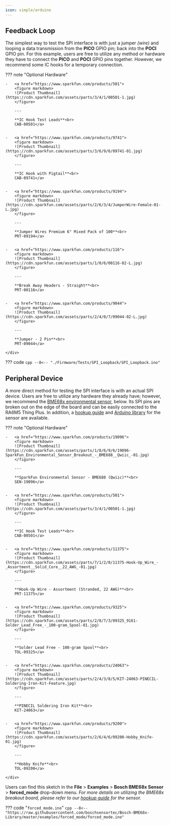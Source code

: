 ```yaml
---
icon: simple/arduino
---
```


## Feedback Loop
The simplest way to test the SPI interface is with just a jumper *(wire)* and looping a data transmission from the **PICO** GPIO pin; back into the **POCI** GPIO pin. For this example, users are free to utilize any method or hardware they have to connect the **PICO** and **POCI** GPIO pins together. However, we recommend some IC hooks for a temporary connection.


??? note "Optional Hardware"
	<div class="grid cards" markdown>

	-   <a href="https://www.sparkfun.com/products/501">
		<figure markdown>
		![Product Thumbnail](https://cdn.sparkfun.com/assets/parts/3/4/1/00501-1.jpg)
		</figure>

		---

		**IC Hook Test Leads**<br>
		CAB-00501</a>


	-   <a href="https://www.sparkfun.com/products/9741">
		<figure markdown>
		![Product Thumbnail](https://cdn.sparkfun.com/assets/parts/3/6/9/6/09741-01.jpg)
		</figure>

		---

		**IC Hook with Pigtail**<br>
		CAB-09741</a>


	-   <a href="https://www.sparkfun.com/products/9194">
		<figure markdown>
		![Product Thumbnail](https://cdn.sparkfun.com/assets/parts/2/6/3/4/JumperWire-Female-01-L.jpg)
		</figure>

		---

		**Jumper Wires Premium 6" Mixed Pack of 100**<br>
		PRT-09194</a>


	-   <a href="https://www.sparkfun.com/products/116">
		<figure markdown>
		![Product Thumbnail](https://cdn.sparkfun.com/assets/parts/1/0/6/00116-02-L.jpg)
		</figure>

		---

		**Break Away Headers - Straight**<br>
		PRT-00116</a>


	-   <a href="https://www.sparkfun.com/products/9044">
		<figure markdown>
		![Product Thumbnail](https://cdn.sparkfun.com/assets/parts/2/4/0/7/09044-02-L.jpg)
		</figure>

		---

		**Jumper - 2 Pin**<br>
		PRT-09044</a>

	</div>



??? code
	```cpp
	--8<-- "./Firmware/Tests/SPI_Loopback/SPI_Loopback.ino"
	```



## Peripheral Device
A more direct method for testing the SPI interface is with an actual SPI device. Users are free to utilize any hardware they already have; however, we recommend the [BME68x environmental sensor](https://www.sparkfun.com/products/19096), below. Its SPI pins are broken out on the edge of the board and can be easily connected to the RA6M5 Thing Plus. In addition, a [hookup guide](https://learn.sparkfun.com/tutorials/1168) and [Arduino library](https://github.com/BoschSensortec/Bosch-BME68x-Library) for the sensor are available.


??? note "Optional Hardware"
	<div class="grid cards" markdown>

	-   <a href="https://www.sparkfun.com/products/19096">
		<figure markdown>
		![Product Thumbnail](https://cdn.sparkfun.com/assets/parts/1/8/6/9/6/19096-SparkFun_Environmental_Sensor_Breakout_-_BME688__Qwiic_-01.jpg)
		</figure>

		---

		**SparkFun Environmental Sensor - BME688 (Qwiic)**<br>
		SEN-19096</a>


	-   <a href="https://www.sparkfun.com/products/501">
		<figure markdown>
		![Product Thumbnail](https://cdn.sparkfun.com/assets/parts/3/4/1/00501-1.jpg)
		</figure>

		---

		**IC Hook Test Leads**<br>
		CAB-00501</a>


	-   <a href="https://www.sparkfun.com/products/11375">
		<figure markdown>
		![Product Thumbnail](https://cdn.sparkfun.com/assets/parts/7/1/2/0/11375-Hook-Up_Wire_-_Assortment__Solid_Core__22_AWG_-01.jpg)
		</figure>

		---

		**Hook-Up Wire - Assortment (Stranded, 22 AWG)**<br>
		PRT-11375</a>


	-   <a href="https://www.sparkfun.com/products/9325">
		<figure markdown>
		![Product Thumbnail](https://cdn.sparkfun.com/assets/parts/2/8/7/3/09325_9161-Solder_Lead_Free_-_100-gram_Spool-01.jpg)
		</figure>

		---

		**Solder Lead Free - 100-gram Spool**<br>
		TOL-09325</a>


	-   <a href="https://www.sparkfun.com/products/24063">
		<figure markdown>
		![Product Thumbnail](https://cdn.sparkfun.com/assets/parts/2/4/3/8/5/KIT-24063-PINECIL-Soldering-Iron-Kit-Feature.jpg)
		</figure>

		---

		**PINECIL Soldering Iron Kit**<br>
		KIT-24063</a>


	-   <a href="https://www.sparkfun.com/products/9200">
		<figure markdown>
		![Product Thumbnail](https://cdn.sparkfun.com/assets/parts/2/6/4/6/09200-Hobby_Knife-01.jpg)
		</figure>

		---

		**Hobby Knife**<br>
		TOL-09200</a>

	</div>



Users can find this sketch in the **File** > **Examples** > **Bosch BME68x Sensor** > **forced_mode** drop-down menu. *For more details on utilizing the BME68x breakout board, please refer to our [hookup guide](https://learn.sparkfun.com/tutorials/1168) for the sensor.*



??? code "`forced_mode.ino`"
	```cpp
	--8<-- "https://raw.githubusercontent.com/boschsensortec/Bosch-BME68x-Library/master/examples/forced_mode/forced_mode.ino"
	```
